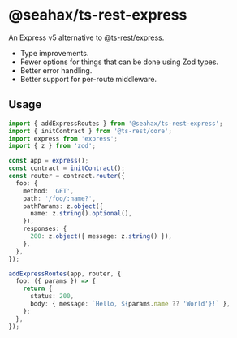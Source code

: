 # @seahax/ts-rest-express

An Express v5 alternative to [@ts-rest/express](https://www.npmjs.com/package/@ts-rest/express). 

- Type improvements.
- Fewer options for things that can be done using Zod types.
- Better error handling.
- Better support for per-route middleware.

## Usage

```ts
import { addExpressRoutes } from '@seahax/ts-rest-express';
import { initContract } from '@ts-rest/core';
import express from 'express';
import { z } from 'zod';

const app = express();
const contract = initContract();
const router = contract.router({
  foo: {
    method: 'GET',
    path: '/foo/:name?',
    pathParams: z.object({
      name: z.string().optional(),
    }),
    responses: {
      200: z.object({ message: z.string() }),
    },
  },
});

addExpressRoutes(app, router, {
  foo: ({ params }) => {
    return {
      status: 200,
      body: { message: `Hello, ${params.name ?? 'World'}!` },
    };
  },
});
```
